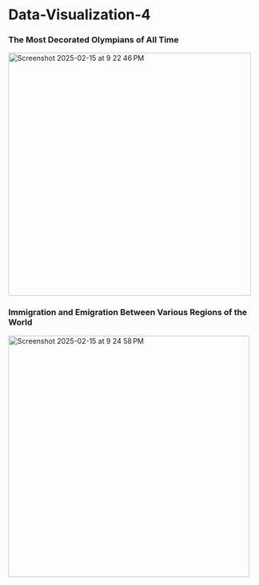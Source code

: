# Data-Visualization-4

### The Most Decorated Olympians of All Time
<img width="485" alt="Screenshot 2025-02-15 at 9 22 46 PM" src="https://github.com/user-attachments/assets/8cd6b9a5-26cb-4f96-84b9-10fb69c89ecd" />

### Immigration and Emigration Between Various Regions of the World
<img width="482" alt="Screenshot 2025-02-15 at 9 24 58 PM" src="https://github.com/user-attachments/assets/24bf7013-e525-4f08-850e-c0ed0c92525a" />
